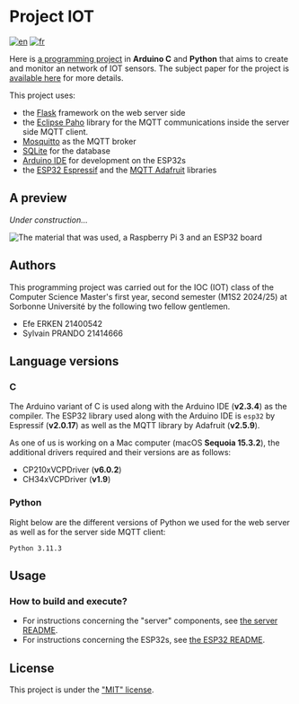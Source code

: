 # Project IOT

[![en](https://img.shields.io/badge/lang-en-red.svg)](./README.en.md)
[![fr](https://img.shields.io/badge/lang-fr-yellow.svg)](./README.md)

Here is [a programming project](https://github.com/GreengagePlum/Project-IOT) in **Arduino C** and **Python** that aims to create and monitor an network of IOT sensors. The subject paper for the project is [available here](./IOC_mode_projet%20–%20SESI.pdf) for more details.

This project uses:

* the [Flask](https://flask.palletsprojects.com/en/stable/) framework on the web server side
* the [Eclipse Paho](https://github.com/eclipse-paho/paho.mqtt.python?tab=readme-ov-file) library for the MQTT communications inside the server side MQTT client.
* [Mosquitto](https://mosquitto.org/) as the MQTT broker
* [SQLite](https://sqlite.org/index.html) for the database
* [Arduino IDE](https://www.arduino.cc/en/software/) for development on the ESP32s
* the [ESP32 Espressif](https://github.com/espressif/arduino-esp32) and the [MQTT Adafruit](https://docs.arduino.cc/libraries/adafruit-mqtt-library/) libraries

## A preview

_Under construction..._

![The material that was used, a Raspberry Pi 3 and an ESP32 board](./images/material.jpg)

## Authors

This programming project was carried out for the IOC (IOT) class of the Computer Science Master's first year, second semester (M1S2 2024/25) at Sorbonne Université by the following two fellow gentlemen.

* Efe ERKEN 21400542
* Sylvain PRANDO 21414666

## Language versions

### C

The Arduino variant of C is used along with the Arduino IDE (**v2.3.4**) as the compiler. The ESP32 library used along with the Arduino IDE is `esp32` by Espressif (**v2.0.17**) as well as the MQTT library by Adafruit (**v2.5.9**).

As one of us is working on a Mac computer (macOS **Sequoia 15.3.2**), the additional drivers required and their versions are as follows:

* CP210xVCPDriver (**v6.0.2**)
* CH34xVCPDriver (**v1.9**)

### Python

Right below are the different versions of Python we used for the web server as well as for the server side MQTT client:

```text
Python 3.11.3
```

## Usage

### How to build and execute?

* For instructions concerning the "server" components, see [the server README](./server/README.md#usage).
* For instructions concerning the ESP32s, see [the ESP32 README](./esp32/README.md).

## License

This project is under the ["MIT" license](./LICENSE).
